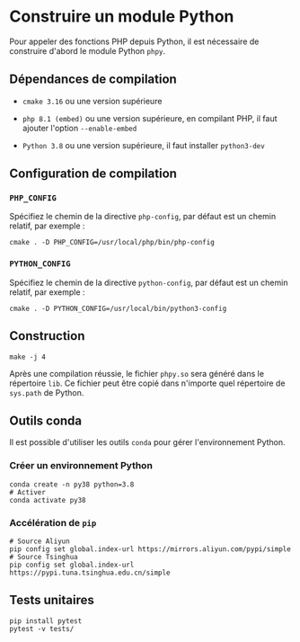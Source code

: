 Construire un module Python
=======================
Pour appeler des fonctions PHP depuis Python, il est nécessaire de construire d'abord le module Python `phpy`.




## Dépendances de compilation

- `cmake 3.16` ou une version supérieure

- `php 8.1 (embed)` ou une version supérieure, en compilant PHP, il faut ajouter l'option `--enable-embed`
- `Python 3.8` ou une version supérieure, il faut installer `python3-dev`


## Configuration de compilation


### `PHP_CONFIG`

Spécifiez le chemin de la directive `php-config`, par défaut est un chemin relatif, par exemple :

```shell
cmake . -D PHP_CONFIG=/usr/local/php/bin/php-config
```


### `PYTHON_CONFIG`

Spécifiez le chemin de la directive `python-config`, par défaut est un chemin relatif, par exemple :

```shell
cmake . -D PYTHON_CONFIG=/usr/local/bin/python3-config
```


## Construction
```shell
make -j 4
```

Après une compilation réussie, le fichier `phpy.so` sera généré dans le répertoire `lib`. Ce fichier peut être copié dans n'importe quel répertoire de `sys.path` de Python.


## Outils conda

Il est possible d'utiliser les outils `conda` pour gérer l'environnement Python.


### Créer un environnement Python

```shell
conda create -n py38 python=3.8
# Activer
conda activate py38
```


### Accélération de `pip`
```shell
# Source Aliyun
pip config set global.index-url https://mirrors.aliyun.com/pypi/simple
# Source Tsinghua
pip config set global.index-url https://pypi.tuna.tsinghua.edu.cn/simple
```

## Tests unitaires
```shell
pip install pytest
pytest -v tests/
```
